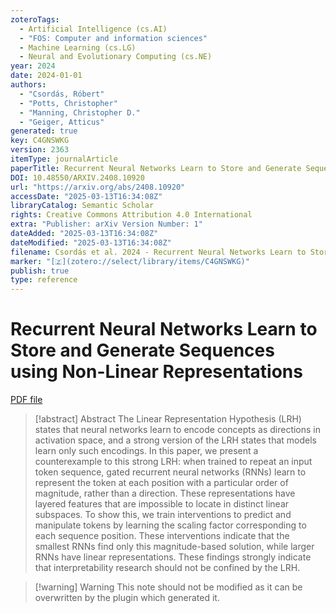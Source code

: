```yaml
---
zoteroTags:
  - Artificial Intelligence (cs.AI)
  - "FOS: Computer and information sciences"
  - Machine Learning (cs.LG)
  - Neural and Evolutionary Computing (cs.NE)
year: 2024
date: 2024-01-01
authors:
  - "Csordás, Róbert"
  - "Potts, Christopher"
  - "Manning, Christopher D."
  - "Geiger, Atticus"
generated: true
key: C4GNSWKG
version: 2363
itemType: journalArticle
paperTitle: Recurrent Neural Networks Learn to Store and Generate Sequences using Non-Linear Representations
DOI: 10.48550/ARXIV.2408.10920
url: "https://arxiv.org/abs/2408.10920"
accessDate: "2025-03-13T16:34:08Z"
libraryCatalog: Semantic Scholar
rights: Creative Commons Attribution 4.0 International
extra: "Publisher: arXiv Version Number: 1"
dateAdded: "2025-03-13T16:34:08Z"
dateModified: "2025-03-13T16:34:08Z"
filename: Csordás et al. 2024 - Recurrent Neural Networks Learn to Store and Generate Sequences using Non-Linear Representations.pdf
marker: "[🇿](zotero://select/library/items/C4GNSWKG)"
publish: true
type: reference
---
```

# Recurrent Neural Networks Learn to Store and Generate Sequences using Non-Linear Representations

[PDF file](/Papers/PDFs/Csordás%20et%20al.%202024%20-%20Recurrent%20Neural%20Networks%20Learn%20to%20Store%20and%20Generate%20Sequences%20using%20Non-Linear%20Representations.pdf)

> [!abstract] Abstract
> The Linear Representation Hypothesis (LRH) states that neural networks learn to encode concepts as directions in activation space, and a strong version of the LRH states that models learn only such encodings. In this paper, we present a counterexample to this strong LRH: when trained to repeat an input token sequence, gated recurrent neural networks (RNNs) learn to represent the token at each position with a particular order of magnitude, rather than a direction. These representations have layered features that are impossible to locate in distinct linear subspaces. To show this, we train interventions to predict and manipulate tokens by learning the scaling factor corresponding to each sequence position. These interventions indicate that the smallest RNNs find only this magnitude-based solution, while larger RNNs have linear representations. These findings strongly indicate that interpretability research should not be confined by the LRH.

>[!warning] Warning
> This note should not be modified as it can be overwritten by the plugin which generated it.

